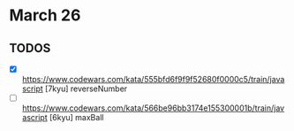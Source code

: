 # March 26

## TODOS

- [x] <https://www.codewars.com/kata/555bfd6f9f9f52680f0000c5/train/javascript> [7kyu] reverseNumber
- [ ] <https://www.codewars.com/kata/566be96bb3174e155300001b/train/javascript> [6kyu] maxBall
